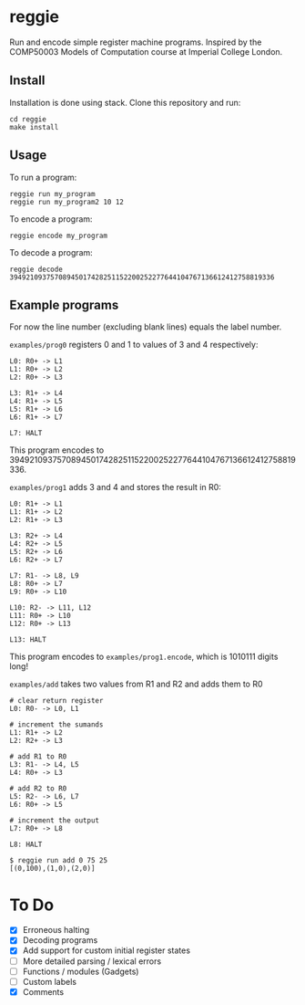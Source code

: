 # reggie

Run and encode simple register machine programs. Inspired by the COMP50003 Models of Computation course at Imperial College London.

## Install

Installation is done using stack. Clone this repository and run:

```
cd reggie
make install
```

## Usage

To run a program:

```
reggie run my_program
reggie run my_program2 10 12
```

To encode a program:

```
reggie encode my_program
```

To decode a program:

```
reggie decode 39492109375708945017428251152200252277644104767136612412758819336
```

## Example programs

For now the line number (excluding blank lines) equals the label number.

`examples/prog0` registers 0 and 1 to values of 3 and 4 respectively:

```
L0: R0+ -> L1
L1: R0+ -> L2
L2: R0+ -> L3

L3: R1+ -> L4
L4: R1+ -> L5
L5: R1+ -> L6
L6: R1+ -> L7

L7: HALT
```

This program encodes to 39492109375708945017428251152200252277644104767136612412758819336.

`examples/prog1` adds 3 and 4 and stores the result in R0:

```
L0: R1+ -> L1
L1: R1+ -> L2
L2: R1+ -> L3

L3: R2+ -> L4
L4: R2+ -> L5
L5: R2+ -> L6
L6: R2+ -> L7

L7: R1- -> L8, L9
L8: R0+ -> L7
L9: R0+ -> L10

L10: R2- -> L11, L12
L11: R0+ -> L10
L12: R0+ -> L13

L13: HALT
```

This program encodes to `examples/prog1.encode`, which is 1010111 digits long!

`examples/add` takes two values from R1 and R2 and adds them to R0

```
# clear return register
L0: R0- -> L0, L1

# increment the sumands
L1: R1+ -> L2
L2: R2+ -> L3

# add R1 to R0
L3: R1- -> L4, L5
L4: R0+ -> L3

# add R2 to R0
L5: R2- -> L6, L7
L6: R0+ -> L5

# increment the output
L7: R0+ -> L8

L8: HALT
```

```
$ reggie run add 0 75 25
[(0,100),(1,0),(2,0)]
```

# To Do

- [x] Erroneous halting
- [x] Decoding programs
- [x] Add support for custom initial register states
- [ ] More detailed parsing / lexical errors
- [ ] Functions / modules (Gadgets)
- [ ] Custom labels
- [x] Comments
